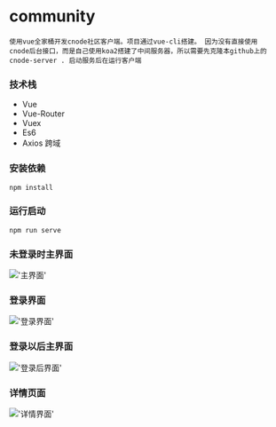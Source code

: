 # community

```
使用vue全家桶开发cnode社区客户端。项目通过vue-cli搭建。 因为没有直接使用
cnode后台接口，而是自己使用koa2搭建了中间服务器，所以需要先克隆本github上的 cnode-server . 启动服务后在运行客户端
```
### 技术栈
+ Vue
+ Vue-Router
+ Vuex
+ Es6
+ Axios 跨域

### 安装依赖
```
npm install
```
### 运行启动
```
npm run serve
```
### 未登录时主界面
!['主界面'](https://raw.githubusercontent.com/wiki/qvlang/cnode-client/main.jpg)
### 登录界面
!['登录界面'](https://raw.githubusercontent.com/wiki/qvlang/cnode-client/login.jpg)
### 登录以后主界面
!['登录后界面'](https://raw.githubusercontent.com/wiki/qvlang/cnode-client/loginafter.jpg)
### 详情页面
!['详情界面'](https://raw.githubusercontent.com/wiki/qvlang/cnode-client/detail.jpg)